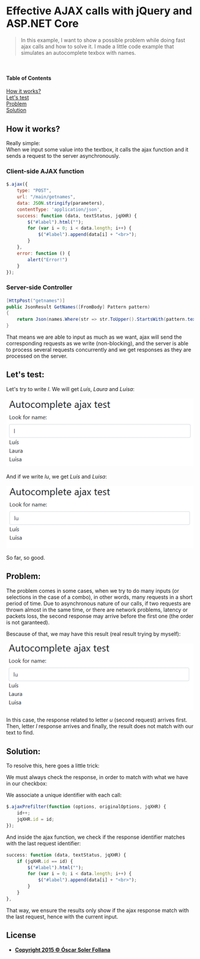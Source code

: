 # Effective AJAX calls with jQuery and ASP.NET Core

> In this example, I want to show a possible problem while doing fast ajax calls and how to solve it.
> I made a little code example that simulates an autocomplete texbox with names.
<br/>

#### Table of Contents
[How it works?](#how-it-works)  
[Let's test](#lets-test)  
[Problem](#lets-test)  
[Solution](#lets-test)
<br/>

## How it works?
Really simple:
<br/>
When we input some value into the textbox, it calls the ajax function and it sends a request to the server asynchronously.
<br/>

### Client-side AJAX function

```javascript
$.ajax({
    type: "POST",
    url: "/main/getnames",
    data: JSON.stringify(parameters),
    contentType: 'application/json',
    success: function (data, textStatus, jqXHR) {
        $("#label").html("");
        for (var i = 0; i < data.length; i++) {
            $("#label").append(data[i] + "<br>");
        }
    },
    error: function () {
        alert("Error!")
    }
});
```
### Server-side Controller

```c#
[HttpPost("getnames")]
public JsonResult GetNames([FromBody] Pattern pattern)
{
    return Json(names.Where(str => str.ToUpper().StartsWith(pattern.text.ToUpper())));
}
```

That means we are able to input as much as we want, ajax will send the corresponding requests as we write (non-blocking), and the server is able to process several requests concurrently and we get responses as they are processed on the server.

## Let's test:

Let's try to write *l*. We will get *Luís*, *Laura* and *Luisa*:
<br/><br/>
![alt text](https://github.com/oscarsolerfollana/Effective-AJAX-calls-with-jQuery-and-ASP.NET-Core/blob/master/ReadmeContent/test_l.PNG?raw=true)
<br/><br/>
And if we write *lu*, we get *Luís* and *Luisa*:
<br/><br/>
![alt text](https://github.com/oscarsolerfollana/Effective-AJAX-calls-with-jQuery-and-ASP.NET-Core/blob/master/ReadmeContent/test_lu.PNG?raw=true)

So far, so good.

## Problem:

The problem comes in some cases, when we try to do many inputs (or selections in the case of a combo), in other words, many requests in a short period of time. Due to asynchronous nature of our calls, if two requests are thrown almost in the same time, or there are network problems, latency or packets loss, the second response may arrive before the first one (the order is not garanteed).

Bescause of that, we may have this result (real result trying by myself):
<br/><br/>
![alt text](https://github.com/oscarsolerfollana/Effective-AJAX-calls-with-jQuery-and-ASP.NET-Core/blob/master/ReadmeContent/bug.PNG?raw=true)

In this case, the response related to letter *u* (second request) arrives first. Then, letter *l* response arrives and finally, the result does not match with our text to find.

## Solution:

To resolve this, here goes a little trick:

We must always check the response, in order to match with what we have in our checkbox:

We associate a unique identifier with each call:
<br/>

```javascript
$.ajaxPrefilter(function (options, originalOptions, jqXHR) {
    id++;
    jqXHR.id = id;
});
```

And inside the ajax function, we check if the response identifier matches with the last request identifier:
<br/>

```javascript
success: function (data, textStatus, jqXHR) {
    if (jqXHR.id == id) {
        $("#label").html("");
        for (var i = 0; i < data.length; i++) {
            $("#label").append(data[i] + "<br>");
        }
    }
},
```

 That way, we ensure the results only show if the ajax response match with the last request, hence with the current input.

## License

- **[Copyright 2015 © Óscar Soler Follana](https://github.com/oscarsolerfollana/Effective-AJAX-calls-with-jQuery-and-ASP.NET-Core/blob/master/LICENSE/license.md)**
